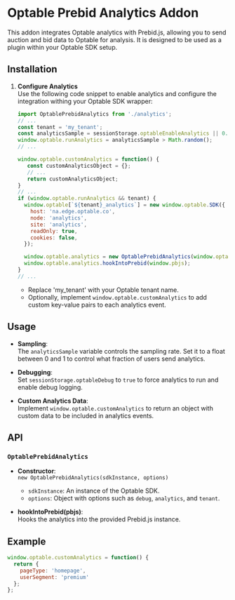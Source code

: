 # Optable Prebid Analytics Addon

This addon integrates Optable analytics with Prebid.js, allowing you to send auction and bid data to Optable for analysis. It is designed to be used as a plugin within your Optable SDK setup.

## Installation

1. **Configure Analytics**  
   Use the following code snippet to enable analytics and configure the integration withing your Optable SDK wrapper:

   ```js
   import OptablePrebidAnalytics from './analytics';
   // ...
   const tenant = 'my_tenant';
   const analyticsSample = sessionStorage.optableEnableAnalytics || 0.1;
   window.optable.runAnalytics = analyticsSample > Math.random();
   // ...

   window.optable.customAnalytics = function() {
      const customAnalyticsObject = {};
      // ...
      return customAnalyticsObject;
   }
   // ...
   if (window.optable.runAnalytics && tenant) {
     window.optable[`${tenant}_analytics`] = new window.optable.SDK({
       host: 'na.edge.optable.co',
       node: 'analytics',
       site: 'analytics',
       readOnly: true,
       cookies: false,
     });

     window.optable.analytics = new OptablePrebidAnalytics(window.optable[`${tenant}_analytics`], { analytics: true, tenant, debug: !!sessionStorage.optableDebug });
     window.optable.analytics.hookIntoPrebid(window.pbjs);
   }
   // ...
   ```

   - Replace 'my_tenant' with your Optable tenant name.
   - Optionally, implement `window.optable.customAnalytics` to add custom key-value pairs to each analytics event.

## Usage

- **Sampling**:  
  The `analyticsSample` variable controls the sampling rate. Set it to a float between 0 and 1 to control what fraction of users send analytics.

- **Debugging**:  
  Set `sessionStorage.optableDebug` to `true` to force analytics to run and enable debug logging.

- **Custom Analytics Data**:  
  Implement `window.optable.customAnalytics` to return an object with custom data to be included in analytics events.

## API

### `OptablePrebidAnalytics`

- **Constructor**:  
  `new OptablePrebidAnalytics(sdkInstance, options)`
  - `sdkInstance`: An instance of the Optable SDK.
  - `options`: Object with options such as `debug`, `analytics`, and `tenant`.

- **hookIntoPrebid(pbjs)**:  
  Hooks the analytics into the provided Prebid.js instance.

## Example

```js
window.optable.customAnalytics = function() {
  return {
    pageType: 'homepage',
    userSegment: 'premium'
  };
};
```
